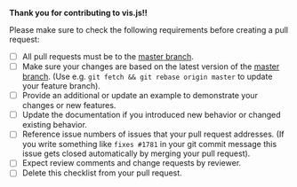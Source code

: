 **Thank you for contributing to vis.js!!**

Please make sure to check the following requirements before creating a pull request:

* [ ] All pull requests must be to the [master branch](https://github.com/visjs/vis-timeline/tree/master).
* [ ] Make sure your changes are based on the latest version of the [master branch](https://github.com/visjs/vis-timeline/tree/master). (Use e.g. `git fetch && git rebase origin master` to update your feature branch).
* [ ] Provide an additional or update an example to demonstrate your changes or new features.
* [ ] Update the documentation if you introduced new behavior or changed existing behavior.
* [ ] Reference issue numbers of issues that your pull request addresses. (If you write something like `fixes #1781` in your git commit message this issue gets closed automatically by merging your pull request).
* [ ] Expect review comments and change requests by reviewer.
* [ ] Delete this checklist from your pull request.
